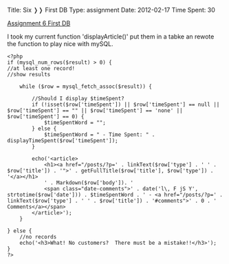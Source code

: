 Title: Six &#10093;&#10093; First DB
Type: assignment
Date: 2012-02-17
Time Spent: 30


[Assignment 6 First DB](/assignmnets/A6/)

I took my current function 'displayArticle()' put them in a tabke an rewote the function to play nice with mySQL.

	<?php
	if (mysql_num_rows($result) > 0) {
	//at least one record!
	//show results
	
	    while ($row = mysql_fetch_assoc($result)) {
	
	   		//Should I display $timeSpent?
	   		if (!isset($row['timeSpent']) || $row['timeSpent'] == null || $row['timeSpent'] == "" || $row['timeSpent'] == 'none' || $row['timeSpent'] == 0) {
	   			$timeSpentWord = "";
	   		} else {
	   			$timeSpentWord = " - Time Spent: " . displayTimeSpent($row['timeSpent']);
	   		}
	
	   		echo('<article>
	   			<h1><a href="/posts/?p=' . linkText($row['type'] . ' ' . $row['title']) . '">' . getFullTitle($row['title'], $row['type']) . '</a></h1>
	   			' . Markdown($row['body']). '
	   			<span class="date-comments">' . date('l\, F jS Y', strtotime($row['date'])) . $timeSpentWord . ' - <a href="/posts/?p=' . linkText($row['type'] . ' ' . $row['title']) . '#comments">' . 0 . ' Comments</a></span>
	   		</article>');
	    }
	    
	} else {
		//no records
	    echo('<h3>What! No customers?  There must be a mistake!!</h3>');
	}
	?>